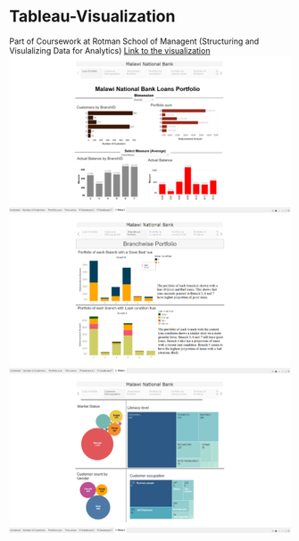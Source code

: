 # Tableau-Visualization
Part of Coursework at Rotman School of Managent (Structuring and Visulalizing Data for Analytics)
[Link to the visualization](https://public.tableau.com/profile/shashank.taneja#!/vizhome/MalawiNationalBankRSM8411/Story1?publish=yes)
![Covershot](https://github.com/tanejashashank/Tableau-Visualization/blob/master/Storycovershot.png)
![Customer Demographics](https://github.com/tanejashashank/Tableau-Visualization/blob/master/Portfolioscreenshot.png)
![Loans portfolio](https://github.com/tanejashashank/Tableau-Visualization/blob/master/Customerdemographics1.png)
